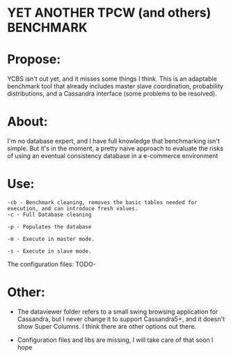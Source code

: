 YET ANOTHER TPCW (and others) BENCHMARK
=========================

# Propose:
YCBS isn't out yet, and it misses some things I think. This is an adaptable benchmark tool that already includes master slave coordination, probability distributions, and a Cassandra interface (some problems to be resolved).

# About: 
I'm no database expert, and I have full knowledge that benchmarking isn't simple. But it's in the moment, a pretty naive approach to evaluate the risks of using an eventual consistency database in a e-commerce environment 

# Use:
	-cb - Benchmark cleaning, removes the basic tables needed for execution, and can introduce fresh values. 
	-c - Full Database cleaning

	-p - Populates the database
	
	-m - Execute in master mode.
	
	-s - Execute in slave mode. 

The configuration files: 
	TODO-  	 

# Other:
 - The dataviewer folder refers to a small swing browsing application for Cassandra, but I never change it to support Cassandra5+, and it doesn't show Super Columns. I think there are other options out there.

- Configuration files and libs are missing, I will take care of that soon I hope 	